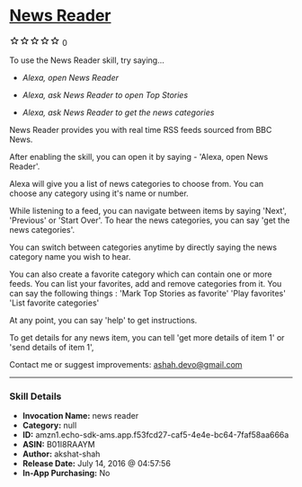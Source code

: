 # [News Reader](http://alexa.amazon.com/#skills/amzn1.echo-sdk-ams.app.f53fcd27-caf5-4e4e-bc64-7faf58aa666a)
![0 stars](../../images/ic_star_border_black_18dp_1x.png)![0 stars](../../images/ic_star_border_black_18dp_1x.png)![0 stars](../../images/ic_star_border_black_18dp_1x.png)![0 stars](../../images/ic_star_border_black_18dp_1x.png)![0 stars](../../images/ic_star_border_black_18dp_1x.png) 0

To use the News Reader skill, try saying...

* *Alexa, open News Reader*

* *Alexa, ask News Reader to open Top Stories*

* *Alexa, ask News Reader to get the news categories*

News Reader provides you with real time RSS feeds sourced from BBC News. 

After enabling the skill, you can open it by saying -  'Alexa, open News Reader'.

Alexa will give you a list of news categories to choose from. You can choose any category using it's name or number. 

While listening to a feed, you can navigate between items by saying 'Next',  'Previous' or 'Start Over'. To hear the news categories, you can say 'get the news categories'.

You can switch between categories anytime by directly saying the news category name you wish to hear.

You can also create a favorite category which can contain one or more feeds. You can list your favorites, add and remove categories from it. You can say the following things : 
'Mark Top Stories as favorite' 
'Play favorites'
'List favorite categories'

At any point, you can say 'help' to get instructions. 

To get details for any news item, you can tell 'get more details of item 1' or 'send details of item 1',

Contact me or suggest improvements: ashah.devo@gmail.com

***

### Skill Details

* **Invocation Name:** news reader
* **Category:** null
* **ID:** amzn1.echo-sdk-ams.app.f53fcd27-caf5-4e4e-bc64-7faf58aa666a
* **ASIN:** B01I8RAAYM
* **Author:** akshat-shah
* **Release Date:** July 14, 2016 @ 04:57:56
* **In-App Purchasing:** No
